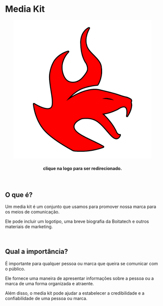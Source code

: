 # Media Kit

<div align="center">
        <a href="https://mediakit.boitatech.com.br/">
        <img src='images/logos/logo.png' width="450" height="450">
        </a>
        <h4>clique na logo para ser redirecionado.</h4>
</div>

<br>

## O que é?
Um media kit é um conjunto que usamos para promover nossa marca para os meios de comunicação.

Ele pode incluir um logotipo, uma breve biografia da Boitatech e outros materiais de marketing.

<br>

## Qual a importância?
É importante para qualquer pessoa ou marca que queira se comunicar com o público.

Ele fornece uma maneira de apresentar informações sobre a pessoa ou a marca de uma forma organizada e atraente.

Além disso, o media kit pode ajudar a estabelecer a credibilidade e a confiabilidade de uma pessoa ou marca.
